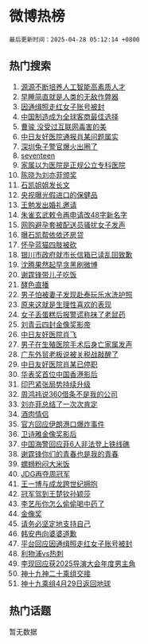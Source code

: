 # 微博热榜

`最后更新时间：2025-04-28 05:12:14 +0800`

## 热门搜索

1. [源源不断培养人工智能高素质人才](https://m.weibo.cn/search?containerid=100103type%3D1%26t%3D10%26q%3D%23%E6%BA%90%E6%BA%90%E4%B8%8D%E6%96%AD%E5%9F%B9%E5%85%BB%E4%BA%BA%E5%B7%A5%E6%99%BA%E8%83%BD%E9%AB%98%E7%B4%A0%E8%B4%A8%E4%BA%BA%E6%89%8D%23&stream_entry_id=51&isnewpage=1&extparam=seat%3D1%26q%3D%2523%25E6%25BA%2590%25E6%25BA%2590%25E4%25B8%258D%25E6%2596%25AD%25E5%259F%25B9%25E5%2585%25BB%25E4%25BA%25BA%25E5%25B7%25A5%25E6%2599%25BA%25E8%2583%25BD%25E9%25AB%2598%25E7%25B4%25A0%25E8%25B4%25A8%25E4%25BA%25BA%25E6%2589%258D%2523%26dgr%3D0%26pos%3D0%26cate%3D10103%26c_type%3D51%26filter_type%3Drealtimehot%26stream_entry_id%3D51%26display_time%3D1745788332%26pre_seqid%3D17457883328190230567856)
1. [早睡简直就是人类的无敌作弊器](https://m.weibo.cn/search?containerid=100103type%3D1%26t%3D10%26q%3D%E6%97%A9%E7%9D%A1%E7%AE%80%E7%9B%B4%E5%B0%B1%E6%98%AF%E4%BA%BA%E7%B1%BB%E7%9A%84%E6%97%A0%E6%95%8C%E4%BD%9C%E5%BC%8A%E5%99%A8&stream_entry_id=31&isnewpage=1&extparam=seat%3D1%26flag%3D2%26lcate%3D5001%26filter_type%3Drealtimehot%26q%3D%25E6%2597%25A9%25E7%259D%25A1%25E7%25AE%2580%25E7%259B%25B4%25E5%25B0%25B1%25E6%2598%25AF%25E4%25BA%25BA%25E7%25B1%25BB%25E7%259A%2584%25E6%2597%25A0%25E6%2595%258C%25E4%25BD%259C%25E5%25BC%258A%25E5%2599%25A8%26realpos%3D1%26pos%3D0%26cate%3D5001%26dgr%3D0%26c_type%3D31%26band_rank%3D1%26stream_entry_id%3D31%26display_time%3D1745788332%26pre_seqid%3D17457883328190230567856)
1. [因通缉照走红女子账号被封](https://m.weibo.cn/search?containerid=100103type%3D1%26t%3D10%26q%3D%23%E5%9B%A0%E9%80%9A%E7%BC%89%E7%85%A7%E8%B5%B0%E7%BA%A2%E5%A5%B3%E5%AD%90%E8%B4%A6%E5%8F%B7%E8%A2%AB%E5%B0%81%23&stream_entry_id=31&isnewpage=1&extparam=seat%3D1%26flag%3D2%26lcate%3D5001%26filter_type%3Drealtimehot%26q%3D%2523%25E5%259B%25A0%25E9%2580%259A%25E7%25BC%2589%25E7%2585%25A7%25E8%25B5%25B0%25E7%25BA%25A2%25E5%25A5%25B3%25E5%25AD%2590%25E8%25B4%25A6%25E5%258F%25B7%25E8%25A2%25AB%25E5%25B0%2581%2523%26realpos%3D2%26pos%3D1%26cate%3D5001%26dgr%3D0%26c_type%3D31%26band_rank%3D2%26stream_entry_id%3D31%26display_time%3D1745788332%26pre_seqid%3D17457883328190230567856)
1. [中国制造成为全球客商最佳选择](https://m.weibo.cn/search?containerid=100103type%3D1%26t%3D10%26q%3D%23%E4%B8%AD%E5%9B%BD%E5%88%B6%E9%80%A0%E6%88%90%E4%B8%BA%E5%85%A8%E7%90%83%E5%AE%A2%E5%95%86%E6%9C%80%E4%BD%B3%E9%80%89%E6%8B%A9%23&stream_entry_id=31&isnewpage=1&extparam=seat%3D1%26flag%3D0%26lcate%3D5001%26filter_type%3Drealtimehot%26q%3D%2523%25E4%25B8%25AD%25E5%259B%25BD%25E5%2588%25B6%25E9%2580%25A0%25E6%2588%2590%25E4%25B8%25BA%25E5%2585%25A8%25E7%2590%2583%25E5%25AE%25A2%25E5%2595%2586%25E6%259C%2580%25E4%25BD%25B3%25E9%2580%2589%25E6%258B%25A9%2523%26realpos%3D3%26pos%3D2%26cate%3D5001%26dgr%3D0%26c_type%3D31%26band_rank%3D3%26stream_entry_id%3D31%26display_time%3D1745788332%26pre_seqid%3D17457883328190230567856)
1. [曹骏 没受过互联网毒害的美](https://m.weibo.cn/search?containerid=100103type%3D1%26t%3D10%26q%3D%E6%9B%B9%E9%AA%8F+%E6%B2%A1%E5%8F%97%E8%BF%87%E4%BA%92%E8%81%94%E7%BD%91%E6%AF%92%E5%AE%B3%E7%9A%84%E7%BE%8E&stream_entry_id=31&isnewpage=1&extparam=seat%3D1%26flag%3D2%26lcate%3D5001%26filter_type%3Drealtimehot%26q%3D%25E6%259B%25B9%25E9%25AA%258F%2520%25E6%25B2%25A1%25E5%258F%2597%25E8%25BF%2587%25E4%25BA%2592%25E8%2581%2594%25E7%25BD%2591%25E6%25AF%2592%25E5%25AE%25B3%25E7%259A%2584%25E7%25BE%258E%26realpos%3D4%26pos%3D3%26cate%3D5001%26dgr%3D0%26c_type%3D31%26band_rank%3D4%26stream_entry_id%3D31%26display_time%3D1745788332%26pre_seqid%3D17457883328190230567856)
1. [中日友好医院通报肖某问题属实](https://m.weibo.cn/search?containerid=100103type%3D1%26t%3D10%26q%3D%23%E4%B8%AD%E6%97%A5%E5%8F%8B%E5%A5%BD%E5%8C%BB%E9%99%A2%E9%80%9A%E6%8A%A5%E8%82%96%E6%9F%90%E9%97%AE%E9%A2%98%E5%B1%9E%E5%AE%9E%23&stream_entry_id=31&isnewpage=1&extparam=seat%3D1%26flag%3D0%26lcate%3D5001%26filter_type%3Drealtimehot%26q%3D%2523%25E4%25B8%25AD%25E6%2597%25A5%25E5%258F%258B%25E5%25A5%25BD%25E5%258C%25BB%25E9%2599%25A2%25E9%2580%259A%25E6%258A%25A5%25E8%2582%2596%25E6%259F%2590%25E9%2597%25AE%25E9%25A2%2598%25E5%25B1%259E%25E5%25AE%259E%2523%26realpos%3D5%26pos%3D4%26cate%3D5001%26dgr%3D0%26c_type%3D31%26band_rank%3D5%26stream_entry_id%3D31%26display_time%3D1745788332%26pre_seqid%3D17457883328190230567856)
1. [深圳兔子警官爆火出圈了](https://m.weibo.cn/search?containerid=100103type%3D1%26t%3D10%26q%3D%23%E6%B7%B1%E5%9C%B3%E5%85%94%E5%AD%90%E8%AD%A6%E5%AE%98%E7%88%86%E7%81%AB%E5%87%BA%E5%9C%88%E4%BA%86%23&stream_entry_id=31&isnewpage=1&extparam=seat%3D1%26flag%3D2%26lcate%3D5001%26filter_type%3Drealtimehot%26q%3D%2523%25E6%25B7%25B1%25E5%259C%25B3%25E5%2585%2594%25E5%25AD%2590%25E8%25AD%25A6%25E5%25AE%2598%25E7%2588%2586%25E7%2581%25AB%25E5%2587%25BA%25E5%259C%2588%25E4%25BA%2586%2523%26realpos%3D6%26pos%3D5%26cate%3D5001%26dgr%3D0%26c_type%3D31%26band_rank%3D6%26stream_entry_id%3D31%26display_time%3D1745788332%26pre_seqid%3D17457883328190230567856)
1. [seventeen](https://m.weibo.cn/search?containerid=100103type%3D1%26t%3D10%26q%3Dseventeen&stream_entry_id=31&isnewpage=1&extparam=seat%3D1%26flag%3D16%26lcate%3D5001%26filter_type%3Drealtimehot%26q%3Dseventeen%26realpos%3D7%26pos%3D6%26cate%3D5001%26dgr%3D0%26c_type%3D31%26band_rank%3D7%26stream_entry_id%3D31%26display_time%3D1745788332%26pre_seqid%3D17457883328190230567856)
1. [家属以为医院是正规公立专科医院](https://m.weibo.cn/search?containerid=100103type%3D1%26t%3D10%26q%3D%23%E5%AE%B6%E5%B1%9E%E4%BB%A5%E4%B8%BA%E5%8C%BB%E9%99%A2%E6%98%AF%E6%AD%A3%E8%A7%84%E5%85%AC%E7%AB%8B%E4%B8%93%E7%A7%91%E5%8C%BB%E9%99%A2%23&stream_entry_id=31&isnewpage=1&extparam=seat%3D1%26flag%3D0%26lcate%3D5001%26filter_type%3Drealtimehot%26q%3D%2523%25E5%25AE%25B6%25E5%25B1%259E%25E4%25BB%25A5%25E4%25B8%25BA%25E5%258C%25BB%25E9%2599%25A2%25E6%2598%25AF%25E6%25AD%25A3%25E8%25A7%2584%25E5%2585%25AC%25E7%25AB%258B%25E4%25B8%2593%25E7%25A7%2591%25E5%258C%25BB%25E9%2599%25A2%2523%26realpos%3D8%26pos%3D7%26cate%3D5001%26dgr%3D0%26c_type%3D31%26band_rank%3D8%26stream_entry_id%3D31%26display_time%3D1745788332%26pre_seqid%3D17457883328190230567856)
1. [陈晓为刘亦菲颁奖](https://m.weibo.cn/search?containerid=100103type%3D1%26t%3D10%26q%3D%23%E9%99%88%E6%99%93%E4%B8%BA%E5%88%98%E4%BA%A6%E8%8F%B2%E9%A2%81%E5%A5%96%23&stream_entry_id=31&isnewpage=1&extparam=seat%3D1%26flag%3D2%26lcate%3D5001%26filter_type%3Drealtimehot%26q%3D%2523%25E9%2599%2588%25E6%2599%2593%25E4%25B8%25BA%25E5%2588%2598%25E4%25BA%25A6%25E8%258F%25B2%25E9%25A2%2581%25E5%25A5%2596%2523%26realpos%3D9%26pos%3D8%26cate%3D5001%26dgr%3D0%26c_type%3D31%26band_rank%3D9%26stream_entry_id%3D31%26display_time%3D1745788332%26pre_seqid%3D17457883328190230567856)
1. [石凯姐姐发长文](https://m.weibo.cn/search?containerid=100103type%3D1%26t%3D10%26q%3D%23%E7%9F%B3%E5%87%AF%E5%A7%90%E5%A7%90%E5%8F%91%E9%95%BF%E6%96%87%23&stream_entry_id=31&isnewpage=1&extparam=seat%3D1%26flag%3D0%26lcate%3D5001%26filter_type%3Drealtimehot%26q%3D%2523%25E7%259F%25B3%25E5%2587%25AF%25E5%25A7%2590%25E5%25A7%2590%25E5%258F%2591%25E9%2595%25BF%25E6%2596%2587%2523%26realpos%3D10%26pos%3D9%26cate%3D5001%26dgr%3D0%26c_type%3D31%26band_rank%3D10%26stream_entry_id%3D31%26display_time%3D1745788332%26pre_seqid%3D17457883328190230567856)
1. [央视曝光假进口的保健品](https://m.weibo.cn/search?containerid=100103type%3D1%26t%3D10%26q%3D%23%E5%A4%AE%E8%A7%86%E6%9B%9D%E5%85%89%E5%81%87%E8%BF%9B%E5%8F%A3%E7%9A%84%E4%BF%9D%E5%81%A5%E5%93%81%23&stream_entry_id=31&isnewpage=1&extparam=seat%3D1%26flag%3D0%26lcate%3D5001%26filter_type%3Drealtimehot%26q%3D%2523%25E5%25A4%25AE%25E8%25A7%2586%25E6%259B%259D%25E5%2585%2589%25E5%2581%2587%25E8%25BF%259B%25E5%258F%25A3%25E7%259A%2584%25E4%25BF%259D%25E5%2581%25A5%25E5%2593%2581%2523%26realpos%3D11%26pos%3D10%26cate%3D5001%26dgr%3D0%26c_type%3D31%26band_rank%3D11%26stream_entry_id%3D31%26display_time%3D1745788332%26pre_seqid%3D17457883328190230567856)
1. [王勉发出婚礼邀请](https://m.weibo.cn/search?containerid=100103type%3D1%26t%3D10%26q%3D%E7%8E%8B%E5%8B%89%E5%8F%91%E5%87%BA%E5%A9%9A%E7%A4%BC%E9%82%80%E8%AF%B7&stream_entry_id=31&isnewpage=1&extparam=seat%3D1%26flag%3D2%26lcate%3D5001%26filter_type%3Drealtimehot%26q%3D%25E7%258E%258B%25E5%258B%2589%25E5%258F%2591%25E5%2587%25BA%25E5%25A9%259A%25E7%25A4%25BC%25E9%2582%2580%25E8%25AF%25B7%26realpos%3D12%26pos%3D11%26cate%3D5001%26dgr%3D0%26c_type%3D31%26band_rank%3D12%26stream_entry_id%3D31%26display_time%3D1745788332%26pre_seqid%3D17457883328190230567856)
1. [朱雀玄武敕令再申请改48字新名字](https://m.weibo.cn/search?containerid=100103type%3D1%26t%3D10%26q%3D%23%E6%9C%B1%E9%9B%80%E7%8E%84%E6%AD%A6%E6%95%95%E4%BB%A4%E5%86%8D%E7%94%B3%E8%AF%B7%E6%94%B948%E5%AD%97%E6%96%B0%E5%90%8D%E5%AD%97%23&stream_entry_id=31&isnewpage=1&extparam=seat%3D1%26flag%3D0%26lcate%3D5001%26filter_type%3Drealtimehot%26q%3D%2523%25E6%259C%25B1%25E9%259B%2580%25E7%258E%2584%25E6%25AD%25A6%25E6%2595%2595%25E4%25BB%25A4%25E5%2586%258D%25E7%2594%25B3%25E8%25AF%25B7%25E6%2594%25B948%25E5%25AD%2597%25E6%2596%25B0%25E5%2590%258D%25E5%25AD%2597%2523%26realpos%3D13%26pos%3D12%26cate%3D5001%26dgr%3D0%26c_type%3D31%26band_rank%3D13%26stream_entry_id%3D31%26display_time%3D1745788332%26pre_seqid%3D17457883328190230567856)
1. [网购避孕套被配送员骚扰女子发声](https://m.weibo.cn/search?containerid=100103type%3D1%26t%3D10%26q%3D%23%E7%BD%91%E8%B4%AD%E9%81%BF%E5%AD%95%E5%A5%97%E8%A2%AB%E9%85%8D%E9%80%81%E5%91%98%E9%AA%9A%E6%89%B0%E5%A5%B3%E5%AD%90%E5%8F%91%E5%A3%B0%23&stream_entry_id=31&isnewpage=1&extparam=seat%3D1%26flag%3D0%26lcate%3D5001%26filter_type%3Drealtimehot%26q%3D%2523%25E7%25BD%2591%25E8%25B4%25AD%25E9%2581%25BF%25E5%25AD%2595%25E5%25A5%2597%25E8%25A2%25AB%25E9%2585%258D%25E9%2580%2581%25E5%2591%2598%25E9%25AA%259A%25E6%2589%25B0%25E5%25A5%25B3%25E5%25AD%2590%25E5%258F%2591%25E5%25A3%25B0%2523%26realpos%3D14%26pos%3D13%26cate%3D5001%26dgr%3D0%26c_type%3D31%26band_rank%3D14%26stream_entry_id%3D31%26display_time%3D1745788332%26pre_seqid%3D17457883328190230567856)
1. [曝石凯帮依依还房贷](https://m.weibo.cn/search?containerid=100103type%3D1%26t%3D10%26q%3D%23%E6%9B%9D%E7%9F%B3%E5%87%AF%E5%B8%AE%E4%BE%9D%E4%BE%9D%E8%BF%98%E6%88%BF%E8%B4%B7%23&stream_entry_id=31&isnewpage=1&extparam=seat%3D1%26flag%3D1%26lcate%3D5001%26filter_type%3Drealtimehot%26q%3D%2523%25E6%259B%259D%25E7%259F%25B3%25E5%2587%25AF%25E5%25B8%25AE%25E4%25BE%259D%25E4%25BE%259D%25E8%25BF%2598%25E6%2588%25BF%25E8%25B4%25B7%2523%26realpos%3D15%26pos%3D14%26cate%3D5001%26dgr%3D0%26c_type%3D31%26band_rank%3D15%26stream_entry_id%3D31%26display_time%3D1745788332%26pre_seqid%3D17457883328190230567856)
1. [怀孕蓝猫四肢被砍](https://m.weibo.cn/search?containerid=100103type%3D1%26t%3D10%26q%3D%23%E6%80%80%E5%AD%95%E8%93%9D%E7%8C%AB%E5%9B%9B%E8%82%A2%E8%A2%AB%E7%A0%8D%23&stream_entry_id=31&isnewpage=1&extparam=seat%3D1%26flag%3D0%26lcate%3D5001%26filter_type%3Drealtimehot%26q%3D%2523%25E6%2580%2580%25E5%25AD%2595%25E8%2593%259D%25E7%258C%25AB%25E5%259B%259B%25E8%2582%25A2%25E8%25A2%25AB%25E7%25A0%258D%2523%26realpos%3D16%26pos%3D15%26cate%3D5001%26dgr%3D0%26c_type%3D31%26band_rank%3D16%26stream_entry_id%3D31%26display_time%3D1745788332%26pre_seqid%3D17457883328190230567856)
1. [银川市政府就市长信箱已读乱回致歉](https://m.weibo.cn/search?containerid=100103type%3D1%26t%3D10%26q%3D%23%E9%93%B6%E5%B7%9D%E5%B8%82%E6%94%BF%E5%BA%9C%E5%B0%B1%E5%B8%82%E9%95%BF%E4%BF%A1%E7%AE%B1%E5%B7%B2%E8%AF%BB%E4%B9%B1%E5%9B%9E%E8%87%B4%E6%AD%89%23&stream_entry_id=31&isnewpage=1&extparam=seat%3D1%26flag%3D0%26lcate%3D5001%26filter_type%3Drealtimehot%26q%3D%2523%25E9%2593%25B6%25E5%25B7%259D%25E5%25B8%2582%25E6%2594%25BF%25E5%25BA%259C%25E5%25B0%25B1%25E5%25B8%2582%25E9%2595%25BF%25E4%25BF%25A1%25E7%25AE%25B1%25E5%25B7%25B2%25E8%25AF%25BB%25E4%25B9%25B1%25E5%259B%259E%25E8%2587%25B4%25E6%25AD%2589%2523%26realpos%3D17%26pos%3D16%26cate%3D5001%26dgr%3D0%26c_type%3D31%26band_rank%3D17%26stream_entry_id%3D31%26display_time%3D1745788332%26pre_seqid%3D17457883328190230567856)
1. [沈腾果然起早贪黑刷微博](https://m.weibo.cn/search?containerid=100103type%3D1%26t%3D10%26q%3D%23%E6%B2%88%E8%85%BE%E6%9E%9C%E7%84%B6%E8%B5%B7%E6%97%A9%E8%B4%AA%E9%BB%91%E5%88%B7%E5%BE%AE%E5%8D%9A%23&stream_entry_id=31&isnewpage=1&extparam=seat%3D1%26flag%3D0%26lcate%3D5001%26filter_type%3Drealtimehot%26q%3D%2523%25E6%25B2%2588%25E8%2585%25BE%25E6%259E%259C%25E7%2584%25B6%25E8%25B5%25B7%25E6%2597%25A9%25E8%25B4%25AA%25E9%25BB%2591%25E5%2588%25B7%25E5%25BE%25AE%25E5%258D%259A%2523%26realpos%3D18%26pos%3D17%26cate%3D5001%26dgr%3D0%26c_type%3D31%26band_rank%3D18%26stream_entry_id%3D31%26display_time%3D1745788332%26pre_seqid%3D17457883328190230567856)
1. [谢霆锋带儿子吃饭](https://m.weibo.cn/search?containerid=100103type%3D1%26t%3D10%26q%3D%23%E8%B0%A2%E9%9C%86%E9%94%8B%E5%B8%A6%E5%84%BF%E5%AD%90%E5%90%83%E9%A5%AD%23&stream_entry_id=31&isnewpage=1&extparam=seat%3D1%26flag%3D0%26lcate%3D5001%26filter_type%3Drealtimehot%26q%3D%2523%25E8%25B0%25A2%25E9%259C%2586%25E9%2594%258B%25E5%25B8%25A6%25E5%2584%25BF%25E5%25AD%2590%25E5%2590%2583%25E9%25A5%25AD%2523%26realpos%3D19%26pos%3D18%26cate%3D5001%26dgr%3D0%26c_type%3D31%26band_rank%3D19%26stream_entry_id%3D31%26display_time%3D1745788332%26pre_seqid%3D17457883328190230567856)
1. [酵色直播](https://m.weibo.cn/search?containerid=100103type%3D1%26t%3D10%26q%3D%E9%85%B5%E8%89%B2%E7%9B%B4%E6%92%AD&stream_entry_id=31&isnewpage=1&extparam=seat%3D1%26flag%3D0%26lcate%3D5001%26filter_type%3Drealtimehot%26q%3D%25E9%2585%25B5%25E8%2589%25B2%25E7%259B%25B4%25E6%2592%25AD%26realpos%3D20%26pos%3D19%26cate%3D5001%26dgr%3D0%26c_type%3D31%26band_rank%3D20%26stream_entry_id%3D31%26display_time%3D1745788332%26pre_seqid%3D17457883328190230567856)
1. [男子怕被妻子发现赴泰玩乐水洗护照](https://m.weibo.cn/search?containerid=100103type%3D1%26t%3D10%26q%3D%23%E7%94%B7%E5%AD%90%E6%80%95%E8%A2%AB%E5%A6%BB%E5%AD%90%E5%8F%91%E7%8E%B0%E8%B5%B4%E6%B3%B0%E7%8E%A9%E4%B9%90%E6%B0%B4%E6%B4%97%E6%8A%A4%E7%85%A7%23&stream_entry_id=31&isnewpage=1&extparam=seat%3D1%26flag%3D0%26lcate%3D5001%26filter_type%3Drealtimehot%26q%3D%2523%25E7%2594%25B7%25E5%25AD%2590%25E6%2580%2595%25E8%25A2%25AB%25E5%25A6%25BB%25E5%25AD%2590%25E5%258F%2591%25E7%258E%25B0%25E8%25B5%25B4%25E6%25B3%25B0%25E7%258E%25A9%25E4%25B9%2590%25E6%25B0%25B4%25E6%25B4%2597%25E6%258A%25A4%25E7%2585%25A7%2523%26realpos%3D21%26pos%3D20%26cate%3D5001%26dgr%3D0%26c_type%3D31%26band_rank%3D21%26stream_entry_id%3D31%26display_time%3D1745788332%26pre_seqid%3D17457883328190230567856)
1. [原来这就是生理性喜欢的表现](https://m.weibo.cn/search?containerid=100103type%3D1%26t%3D10%26q%3D%23%E5%8E%9F%E6%9D%A5%E8%BF%99%E5%B0%B1%E6%98%AF%E7%94%9F%E7%90%86%E6%80%A7%E5%96%9C%E6%AC%A2%E7%9A%84%E8%A1%A8%E7%8E%B0%23&stream_entry_id=31&isnewpage=1&extparam=seat%3D1%26flag%3D0%26lcate%3D5001%26filter_type%3Drealtimehot%26q%3D%2523%25E5%258E%259F%25E6%259D%25A5%25E8%25BF%2599%25E5%25B0%25B1%25E6%2598%25AF%25E7%2594%259F%25E7%2590%2586%25E6%2580%25A7%25E5%2596%259C%25E6%25AC%25A2%25E7%259A%2584%25E8%25A1%25A8%25E7%258E%25B0%2523%26realpos%3D22%26pos%3D21%26cate%3D5001%26dgr%3D0%26c_type%3D31%26band_rank%3D22%26stream_entry_id%3D31%26display_time%3D1745788332%26pre_seqid%3D17457883328190230567856)
1. [女子丢蛋糕后报警谎称抹了老鼠药](https://m.weibo.cn/search?containerid=100103type%3D1%26t%3D10%26q%3D%23%E5%A5%B3%E5%AD%90%E4%B8%A2%E8%9B%8B%E7%B3%95%E5%90%8E%E6%8A%A5%E8%AD%A6%E8%B0%8E%E7%A7%B0%E6%8A%B9%E4%BA%86%E8%80%81%E9%BC%A0%E8%8D%AF%23&stream_entry_id=31&isnewpage=1&extparam=seat%3D1%26flag%3D0%26lcate%3D5001%26filter_type%3Drealtimehot%26q%3D%2523%25E5%25A5%25B3%25E5%25AD%2590%25E4%25B8%25A2%25E8%259B%258B%25E7%25B3%2595%25E5%2590%258E%25E6%258A%25A5%25E8%25AD%25A6%25E8%25B0%258E%25E7%25A7%25B0%25E6%258A%25B9%25E4%25BA%2586%25E8%2580%2581%25E9%25BC%25A0%25E8%258D%25AF%2523%26realpos%3D23%26pos%3D22%26cate%3D5001%26dgr%3D0%26c_type%3D31%26band_rank%3D23%26stream_entry_id%3D31%26display_time%3D1745788332%26pre_seqid%3D17457883328190230567856)
1. [刘青云四封金像奖影帝](https://m.weibo.cn/search?containerid=100103type%3D1%26t%3D10%26q%3D%23%E5%88%98%E9%9D%92%E4%BA%91%E5%9B%9B%E5%B0%81%E9%87%91%E5%83%8F%E5%A5%96%E5%BD%B1%E5%B8%9D%23&stream_entry_id=31&isnewpage=1&extparam=seat%3D1%26flag%3D0%26lcate%3D5001%26filter_type%3Drealtimehot%26q%3D%2523%25E5%2588%2598%25E9%259D%2592%25E4%25BA%2591%25E5%259B%259B%25E5%25B0%2581%25E9%2587%2591%25E5%2583%258F%25E5%25A5%2596%25E5%25BD%25B1%25E5%25B8%259D%2523%26realpos%3D24%26pos%3D23%26cate%3D5001%26dgr%3D0%26c_type%3D31%26band_rank%3D24%26stream_entry_id%3D31%26display_time%3D1745788332%26pre_seqid%3D17457883328190230567856)
1. [中日友好医院肖飞](https://m.weibo.cn/search?containerid=100103type%3D1%26t%3D10%26q%3D%23%E4%B8%AD%E6%97%A5%E5%8F%8B%E5%A5%BD%E5%8C%BB%E9%99%A2%E8%82%96%E9%A3%9E%23&stream_entry_id=31&isnewpage=1&extparam=seat%3D1%26flag%3D0%26lcate%3D5001%26filter_type%3Drealtimehot%26q%3D%2523%25E4%25B8%25AD%25E6%2597%25A5%25E5%258F%258B%25E5%25A5%25BD%25E5%258C%25BB%25E9%2599%25A2%25E8%2582%2596%25E9%25A3%259E%2523%26realpos%3D25%26pos%3D24%26cate%3D5001%26dgr%3D0%26c_type%3D31%26band_rank%3D25%26stream_entry_id%3D31%26display_time%3D1745788332%26pre_seqid%3D17457883328190230567856)
1. [男子在生殖医院手术后身亡家属发声](https://m.weibo.cn/search?containerid=100103type%3D1%26t%3D10%26q%3D%23%E7%94%B7%E5%AD%90%E5%9C%A8%E7%94%9F%E6%AE%96%E5%8C%BB%E9%99%A2%E6%89%8B%E6%9C%AF%E5%90%8E%E8%BA%AB%E4%BA%A1%E5%AE%B6%E5%B1%9E%E5%8F%91%E5%A3%B0%23&stream_entry_id=31&isnewpage=1&extparam=seat%3D1%26flag%3D0%26lcate%3D5001%26filter_type%3Drealtimehot%26q%3D%2523%25E7%2594%25B7%25E5%25AD%2590%25E5%259C%25A8%25E7%2594%259F%25E6%25AE%2596%25E5%258C%25BB%25E9%2599%25A2%25E6%2589%258B%25E6%259C%25AF%25E5%2590%258E%25E8%25BA%25AB%25E4%25BA%25A1%25E5%25AE%25B6%25E5%25B1%259E%25E5%258F%2591%25E5%25A3%25B0%2523%26realpos%3D26%26pos%3D25%26cate%3D5001%26dgr%3D0%26c_type%3D31%26band_rank%3D26%26stream_entry_id%3D31%26display_time%3D1745788332%26pre_seqid%3D17457883328190230567856)
1. [广东外贸老板说被关税战敲醒了](https://m.weibo.cn/search?containerid=100103type%3D1%26t%3D10%26q%3D%23%E5%B9%BF%E4%B8%9C%E5%A4%96%E8%B4%B8%E8%80%81%E6%9D%BF%E8%AF%B4%E8%A2%AB%E5%85%B3%E7%A8%8E%E6%88%98%E6%95%B2%E9%86%92%E4%BA%86%23&stream_entry_id=31&isnewpage=1&extparam=seat%3D1%26flag%3D1%26lcate%3D5001%26filter_type%3Drealtimehot%26q%3D%2523%25E5%25B9%25BF%25E4%25B8%259C%25E5%25A4%2596%25E8%25B4%25B8%25E8%2580%2581%25E6%259D%25BF%25E8%25AF%25B4%25E8%25A2%25AB%25E5%2585%25B3%25E7%25A8%258E%25E6%2588%2598%25E6%2595%25B2%25E9%2586%2592%25E4%25BA%2586%2523%26realpos%3D27%26pos%3D26%26cate%3D5001%26dgr%3D0%26c_type%3D31%26band_rank%3D27%26stream_entry_id%3D31%26display_time%3D1745788332%26pre_seqid%3D17457883328190230567856)
1. [中日友好医院肖某已停职](https://m.weibo.cn/search?containerid=100103type%3D1%26t%3D10%26q%3D%23%E4%B8%AD%E6%97%A5%E5%8F%8B%E5%A5%BD%E5%8C%BB%E9%99%A2%E8%82%96%E6%9F%90%E5%B7%B2%E5%81%9C%E8%81%8C%23&stream_entry_id=31&isnewpage=1&extparam=seat%3D1%26flag%3D0%26lcate%3D5001%26filter_type%3Drealtimehot%26q%3D%2523%25E4%25B8%25AD%25E6%2597%25A5%25E5%258F%258B%25E5%25A5%25BD%25E5%258C%25BB%25E9%2599%25A2%25E8%2582%2596%25E6%259F%2590%25E5%25B7%25B2%25E5%2581%259C%25E8%2581%258C%2523%26realpos%3D28%26pos%3D27%26cate%3D5001%26dgr%3D0%26c_type%3D31%26band_rank%3D28%26stream_entry_id%3D31%26display_time%3D1745788332%26pre_seqid%3D17457883328190230567856)
1. [华表奖首位中国香港影后](https://m.weibo.cn/search?containerid=100103type%3D1%26t%3D10%26q%3D%23%E5%8D%8E%E8%A1%A8%E5%A5%96%E9%A6%96%E4%BD%8D%E4%B8%AD%E5%9B%BD%E9%A6%99%E6%B8%AF%E5%BD%B1%E5%90%8E%23&stream_entry_id=31&isnewpage=1&extparam=seat%3D1%26flag%3D0%26lcate%3D5001%26filter_type%3Drealtimehot%26q%3D%2523%25E5%258D%258E%25E8%25A1%25A8%25E5%25A5%2596%25E9%25A6%2596%25E4%25BD%258D%25E4%25B8%25AD%25E5%259B%25BD%25E9%25A6%2599%25E6%25B8%25AF%25E5%25BD%25B1%25E5%2590%258E%2523%26realpos%3D29%26pos%3D28%26cate%3D5001%26dgr%3D0%26c_type%3D31%26band_rank%3D29%26stream_entry_id%3D31%26display_time%3D1745788332%26pre_seqid%3D17457883328190230567856)
1. [印巴紧张局势持续升级](https://m.weibo.cn/search?containerid=100103type%3D1%26t%3D10%26q%3D%23%E5%8D%B0%E5%B7%B4%E7%B4%A7%E5%BC%A0%E5%B1%80%E5%8A%BF%E6%8C%81%E7%BB%AD%E5%8D%87%E7%BA%A7%23&stream_entry_id=31&isnewpage=1&extparam=seat%3D1%26flag%3D0%26lcate%3D5001%26filter_type%3Drealtimehot%26q%3D%2523%25E5%258D%25B0%25E5%25B7%25B4%25E7%25B4%25A7%25E5%25BC%25A0%25E5%25B1%2580%25E5%258A%25BF%25E6%258C%2581%25E7%25BB%25AD%25E5%258D%2587%25E7%25BA%25A7%2523%26realpos%3D30%26pos%3D29%26cate%3D5001%26dgr%3D0%26c_type%3D31%26band_rank%3D30%26stream_entry_id%3D31%26display_time%3D1745788332%26pre_seqid%3D17457883328190230567856)
1. [周鸿祎说360借条不是我的公司](https://m.weibo.cn/search?containerid=100103type%3D1%26t%3D10%26q%3D%23%E5%91%A8%E9%B8%BF%E7%A5%8E%E8%AF%B4360%E5%80%9F%E6%9D%A1%E4%B8%8D%E6%98%AF%E6%88%91%E7%9A%84%E5%85%AC%E5%8F%B8%23&stream_entry_id=31&isnewpage=1&extparam=seat%3D1%26flag%3D0%26lcate%3D5001%26filter_type%3Drealtimehot%26q%3D%2523%25E5%2591%25A8%25E9%25B8%25BF%25E7%25A5%258E%25E8%25AF%25B4360%25E5%2580%259F%25E6%259D%25A1%25E4%25B8%258D%25E6%2598%25AF%25E6%2588%2591%25E7%259A%2584%25E5%2585%25AC%25E5%258F%25B8%2523%26realpos%3D31%26pos%3D30%26cate%3D5001%26dgr%3D0%26c_type%3D31%26band_rank%3D31%26stream_entry_id%3D31%26display_time%3D1745788332%26pre_seqid%3D17457883328190230567856)
1. [刘亦菲总结了一次次肯定](https://m.weibo.cn/search?containerid=100103type%3D1%26t%3D10%26q%3D%23%E5%88%98%E4%BA%A6%E8%8F%B2%E6%80%BB%E7%BB%93%E4%BA%86%E4%B8%80%E6%AC%A1%E6%AC%A1%E8%82%AF%E5%AE%9A%23&stream_entry_id=31&isnewpage=1&extparam=seat%3D1%26flag%3D0%26lcate%3D5001%26filter_type%3Drealtimehot%26q%3D%2523%25E5%2588%2598%25E4%25BA%25A6%25E8%258F%25B2%25E6%2580%25BB%25E7%25BB%2593%25E4%25BA%2586%25E4%25B8%2580%25E6%25AC%25A1%25E6%25AC%25A1%25E8%2582%25AF%25E5%25AE%259A%2523%26realpos%3D32%26pos%3D31%26cate%3D5001%26dgr%3D0%26c_type%3D31%26band_rank%3D32%26stream_entry_id%3D31%26display_time%3D1745788332%26pre_seqid%3D17457883328190230567856)
1. [酒肉情侣](https://m.weibo.cn/search?containerid=100103type%3D1%26t%3D10%26q%3D%E9%85%92%E8%82%89%E6%83%85%E4%BE%A3&stream_entry_id=31&isnewpage=1&extparam=seat%3D1%26flag%3D0%26lcate%3D5001%26filter_type%3Drealtimehot%26q%3D%25E9%2585%2592%25E8%2582%2589%25E6%2583%2585%25E4%25BE%25A3%26realpos%3D33%26pos%3D32%26cate%3D5001%26dgr%3D0%26c_type%3D31%26band_rank%3D33%26stream_entry_id%3D31%26display_time%3D1745788332%26pre_seqid%3D17457883328190230567856)
1. [官方回应伊朗港口爆炸事件](https://m.weibo.cn/search?containerid=100103type%3D1%26t%3D10%26q%3D%23%E5%AE%98%E6%96%B9%E5%9B%9E%E5%BA%94%E4%BC%8A%E6%9C%97%E6%B8%AF%E5%8F%A3%E7%88%86%E7%82%B8%E4%BA%8B%E4%BB%B6%23&stream_entry_id=31&isnewpage=1&extparam=seat%3D1%26flag%3D0%26lcate%3D5001%26filter_type%3Drealtimehot%26q%3D%2523%25E5%25AE%2598%25E6%2596%25B9%25E5%259B%259E%25E5%25BA%2594%25E4%25BC%258A%25E6%259C%2597%25E6%25B8%25AF%25E5%258F%25A3%25E7%2588%2586%25E7%2582%25B8%25E4%25BA%258B%25E4%25BB%25B6%2523%26realpos%3D34%26pos%3D33%26cate%3D5001%26dgr%3D0%26c_type%3D31%26band_rank%3D34%26stream_entry_id%3D31%26display_time%3D1745788332%26pre_seqid%3D17457883328190230567856)
1. [卫诗雅金像奖影后](https://m.weibo.cn/search?containerid=100103type%3D1%26t%3D10%26q%3D%23%E5%8D%AB%E8%AF%97%E9%9B%85%E9%87%91%E5%83%8F%E5%A5%96%E5%BD%B1%E5%90%8E%23&stream_entry_id=31&isnewpage=1&extparam=seat%3D1%26flag%3D0%26lcate%3D5001%26filter_type%3Drealtimehot%26q%3D%2523%25E5%258D%25AB%25E8%25AF%2597%25E9%259B%2585%25E9%2587%2591%25E5%2583%258F%25E5%25A5%2596%25E5%25BD%25B1%25E5%2590%258E%2523%26realpos%3D35%26pos%3D34%26cate%3D5001%26dgr%3D0%26c_type%3D31%26band_rank%3D35%26stream_entry_id%3D31%26display_time%3D1745788332%26pre_seqid%3D17457883328190230567856)
1. [中国海警回应菲6人非法登上铁线礁](https://m.weibo.cn/search?containerid=100103type%3D1%26t%3D10%26q%3D%23%E4%B8%AD%E5%9B%BD%E6%B5%B7%E8%AD%A6%E5%9B%9E%E5%BA%94%E8%8F%B26%E4%BA%BA%E9%9D%9E%E6%B3%95%E7%99%BB%E4%B8%8A%E9%93%81%E7%BA%BF%E7%A4%81%23&stream_entry_id=31&isnewpage=1&extparam=seat%3D1%26flag%3D0%26lcate%3D5001%26filter_type%3Drealtimehot%26q%3D%2523%25E4%25B8%25AD%25E5%259B%25BD%25E6%25B5%25B7%25E8%25AD%25A6%25E5%259B%259E%25E5%25BA%2594%25E8%258F%25B26%25E4%25BA%25BA%25E9%259D%259E%25E6%25B3%2595%25E7%2599%25BB%25E4%25B8%258A%25E9%2593%2581%25E7%25BA%25BF%25E7%25A4%2581%2523%26realpos%3D36%26pos%3D35%26cate%3D5001%26dgr%3D0%26c_type%3D31%26band_rank%3D36%26stream_entry_id%3D31%26display_time%3D1745788332%26pre_seqid%3D17457883328190230567856)
1. [谢霆锋你们的青春也是我的青春](https://m.weibo.cn/search?containerid=100103type%3D1%26t%3D10%26q%3D%E8%B0%A2%E9%9C%86%E9%94%8B%E4%BD%A0%E4%BB%AC%E7%9A%84%E9%9D%92%E6%98%A5%E4%B9%9F%E6%98%AF%E6%88%91%E7%9A%84%E9%9D%92%E6%98%A5&stream_entry_id=31&isnewpage=1&extparam=seat%3D1%26flag%3D0%26lcate%3D5001%26filter_type%3Drealtimehot%26q%3D%25E8%25B0%25A2%25E9%259C%2586%25E9%2594%258B%25E4%25BD%25A0%25E4%25BB%25AC%25E7%259A%2584%25E9%259D%2592%25E6%2598%25A5%25E4%25B9%259F%25E6%2598%25AF%25E6%2588%2591%25E7%259A%2584%25E9%259D%2592%25E6%2598%25A5%26realpos%3D37%26pos%3D36%26cate%3D5001%26dgr%3D0%26c_type%3D31%26band_rank%3D37%26stream_entry_id%3D31%26display_time%3D1745788332%26pre_seqid%3D17457883328190230567856)
1. [螺蛳粉闷大米饭](https://m.weibo.cn/search?containerid=100103type%3D1%26t%3D10%26q%3D%E8%9E%BA%E8%9B%B3%E7%B2%89%E9%97%B7%E5%A4%A7%E7%B1%B3%E9%A5%AD&stream_entry_id=31&isnewpage=1&extparam=seat%3D1%26flag%3D0%26lcate%3D5001%26filter_type%3Drealtimehot%26q%3D%25E8%259E%25BA%25E8%259B%25B3%25E7%25B2%2589%25E9%2597%25B7%25E5%25A4%25A7%25E7%25B1%25B3%25E9%25A5%25AD%26realpos%3D38%26pos%3D37%26cate%3D5001%26dgr%3D0%26c_type%3D31%26band_rank%3D38%26stream_entry_id%3D31%26display_time%3D1745788332%26pre_seqid%3D17457883328190230567856)
1. [JDG再夺周冠军](https://m.weibo.cn/search?containerid=100103type%3D1%26t%3D10%26q%3D%23JDG%E5%86%8D%E5%A4%BA%E5%91%A8%E5%86%A0%E5%86%9B%23&stream_entry_id=31&isnewpage=1&extparam=seat%3D1%26flag%3D0%26lcate%3D5001%26filter_type%3Drealtimehot%26q%3D%2523JDG%25E5%2586%258D%25E5%25A4%25BA%25E5%2591%25A8%25E5%2586%25A0%25E5%2586%259B%2523%26realpos%3D39%26pos%3D38%26cate%3D5001%26dgr%3D0%26c_type%3D31%26band_rank%3D39%26stream_entry_id%3D31%26display_time%3D1745788332%26pre_seqid%3D17457883328190230567856)
1. [王一博与成龙跨世纪拥抱](https://m.weibo.cn/search?containerid=100103type%3D1%26t%3D10%26q%3D%23%E7%8E%8B%E4%B8%80%E5%8D%9A%E4%B8%8E%E6%88%90%E9%BE%99%E8%B7%A8%E4%B8%96%E7%BA%AA%E6%8B%A5%E6%8A%B1%23&stream_entry_id=31&isnewpage=1&extparam=seat%3D1%26flag%3D0%26lcate%3D5001%26filter_type%3Drealtimehot%26q%3D%2523%25E7%258E%258B%25E4%25B8%2580%25E5%258D%259A%25E4%25B8%258E%25E6%2588%2590%25E9%25BE%2599%25E8%25B7%25A8%25E4%25B8%2596%25E7%25BA%25AA%25E6%258B%25A5%25E6%258A%25B1%2523%26realpos%3D40%26pos%3D39%26cate%3D5001%26dgr%3D0%26c_type%3D31%26band_rank%3D40%26stream_entry_id%3D31%26display_time%3D1745788332%26pre_seqid%3D17457883328190230567856)
1. [冠军驾到王楚钦孙颖莎](https://m.weibo.cn/search?containerid=100103type%3D1%26t%3D10%26q%3D%E5%86%A0%E5%86%9B%E9%A9%BE%E5%88%B0%E7%8E%8B%E6%A5%9A%E9%92%A6%E5%AD%99%E9%A2%96%E8%8E%8E&stream_entry_id=31&isnewpage=1&extparam=seat%3D1%26flag%3D0%26lcate%3D5001%26filter_type%3Drealtimehot%26q%3D%25E5%2586%25A0%25E5%2586%259B%25E9%25A9%25BE%25E5%2588%25B0%25E7%258E%258B%25E6%25A5%259A%25E9%2592%25A6%25E5%25AD%2599%25E9%25A2%2596%25E8%258E%258E%26realpos%3D41%26pos%3D40%26cate%3D5001%26dgr%3D0%26c_type%3D31%26band_rank%3D41%26stream_entry_id%3D31%26display_time%3D1745788332%26pre_seqid%3D17457883328190230567856)
1. [李艺彤你怎么偷偷喝中药了](https://m.weibo.cn/search?containerid=100103type%3D1%26t%3D10%26q%3D%E6%9D%8E%E8%89%BA%E5%BD%A4%E4%BD%A0%E6%80%8E%E4%B9%88%E5%81%B7%E5%81%B7%E5%96%9D%E4%B8%AD%E8%8D%AF%E4%BA%86&stream_entry_id=31&isnewpage=1&extparam=seat%3D1%26flag%3D0%26lcate%3D5001%26filter_type%3Drealtimehot%26q%3D%25E6%259D%258E%25E8%2589%25BA%25E5%25BD%25A4%25E4%25BD%25A0%25E6%2580%258E%25E4%25B9%2588%25E5%2581%25B7%25E5%2581%25B7%25E5%2596%259D%25E4%25B8%25AD%25E8%258D%25AF%25E4%25BA%2586%26realpos%3D42%26pos%3D41%26cate%3D5001%26dgr%3D0%26c_type%3D31%26band_rank%3D42%26stream_entry_id%3D31%26display_time%3D1745788332%26pre_seqid%3D17457883328190230567856)
1. [金像奖](https://m.weibo.cn/search?containerid=100103type%3D1%26t%3D10%26q%3D%E9%87%91%E5%83%8F%E5%A5%96&stream_entry_id=31&isnewpage=1&extparam=seat%3D1%26flag%3D0%26lcate%3D5001%26filter_type%3Drealtimehot%26q%3D%25E9%2587%2591%25E5%2583%258F%25E5%25A5%2596%26realpos%3D43%26pos%3D42%26cate%3D5001%26dgr%3D0%26c_type%3D31%26band_rank%3D43%26stream_entry_id%3D31%26display_time%3D1745788332%26pre_seqid%3D17457883328190230567856)
1. [请务必坚定地支持自己](https://m.weibo.cn/search?containerid=100103type%3D1%26t%3D10%26q%3D%23%E8%AF%B7%E5%8A%A1%E5%BF%85%E5%9D%9A%E5%AE%9A%E5%9C%B0%E6%94%AF%E6%8C%81%E8%87%AA%E5%B7%B1%23&stream_entry_id=31&isnewpage=1&extparam=seat%3D1%26flag%3D0%26lcate%3D5001%26filter_type%3Drealtimehot%26q%3D%2523%25E8%25AF%25B7%25E5%258A%25A1%25E5%25BF%2585%25E5%259D%259A%25E5%25AE%259A%25E5%259C%25B0%25E6%2594%25AF%25E6%258C%2581%25E8%2587%25AA%25E5%25B7%25B1%2523%26realpos%3D44%26pos%3D43%26cate%3D5001%26dgr%3D0%26c_type%3D31%26band_rank%3D44%26stream_entry_id%3D31%26display_time%3D1745788332%26pre_seqid%3D17457883328190230567856)
1. [韩安冉向婆婆道歉](https://m.weibo.cn/search?containerid=100103type%3D1%26t%3D10%26q%3D%23%E9%9F%A9%E5%AE%89%E5%86%89%E5%90%91%E5%A9%86%E5%A9%86%E9%81%93%E6%AD%89%23&stream_entry_id=31&isnewpage=1&extparam=seat%3D1%26flag%3D0%26lcate%3D5001%26filter_type%3Drealtimehot%26q%3D%2523%25E9%259F%25A9%25E5%25AE%2589%25E5%2586%2589%25E5%2590%2591%25E5%25A9%2586%25E5%25A9%2586%25E9%2581%2593%25E6%25AD%2589%2523%26realpos%3D45%26pos%3D44%26cate%3D5001%26dgr%3D0%26c_type%3D31%26band_rank%3D45%26stream_entry_id%3D31%26display_time%3D1745788332%26pre_seqid%3D17457883328190230567856)
1. [平台回应因通缉照走红女子账号被封](https://m.weibo.cn/search?containerid=100103type%3D1%26t%3D10%26q%3D%23%E5%B9%B3%E5%8F%B0%E5%9B%9E%E5%BA%94%E5%9B%A0%E9%80%9A%E7%BC%89%E7%85%A7%E8%B5%B0%E7%BA%A2%E5%A5%B3%E5%AD%90%E8%B4%A6%E5%8F%B7%E8%A2%AB%E5%B0%81%23&stream_entry_id=31&isnewpage=1&extparam=seat%3D1%26flag%3D1%26lcate%3D5001%26filter_type%3Drealtimehot%26q%3D%2523%25E5%25B9%25B3%25E5%258F%25B0%25E5%259B%259E%25E5%25BA%2594%25E5%259B%25A0%25E9%2580%259A%25E7%25BC%2589%25E7%2585%25A7%25E8%25B5%25B0%25E7%25BA%25A2%25E5%25A5%25B3%25E5%25AD%2590%25E8%25B4%25A6%25E5%258F%25B7%25E8%25A2%25AB%25E5%25B0%2581%2523%26realpos%3D46%26pos%3D45%26cate%3D5001%26dgr%3D0%26c_type%3D31%26band_rank%3D46%26stream_entry_id%3D31%26display_time%3D1745788332%26pre_seqid%3D17457883328190230567856)
1. [利物浦vs热刺](https://m.weibo.cn/search?containerid=100103type%3D1%26t%3D10%26q%3D%23%E5%88%A9%E7%89%A9%E6%B5%A6vs%E7%83%AD%E5%88%BA%23&stream_entry_id=31&isnewpage=1&extparam=seat%3D1%26flag%3D0%26lcate%3D5001%26filter_type%3Drealtimehot%26q%3D%2523%25E5%2588%25A9%25E7%2589%25A9%25E6%25B5%25A6vs%25E7%2583%25AD%25E5%2588%25BA%2523%26realpos%3D47%26pos%3D46%26cate%3D5001%26dgr%3D0%26c_type%3D31%26band_rank%3D47%26stream_entry_id%3D31%26display_time%3D1745788332%26pre_seqid%3D17457883328190230567856)
1. [李现回应获2025导演大会年度男主角](https://m.weibo.cn/search?containerid=100103type%3D1%26t%3D10%26q%3D%23%E6%9D%8E%E7%8E%B0%E5%9B%9E%E5%BA%94%E8%8E%B72025%E5%AF%BC%E6%BC%94%E5%A4%A7%E4%BC%9A%E5%B9%B4%E5%BA%A6%E7%94%B7%E4%B8%BB%E8%A7%92%23&stream_entry_id=31&isnewpage=1&extparam=seat%3D1%26flag%3D0%26lcate%3D5001%26filter_type%3Drealtimehot%26q%3D%2523%25E6%259D%258E%25E7%258E%25B0%25E5%259B%259E%25E5%25BA%2594%25E8%258E%25B72025%25E5%25AF%25BC%25E6%25BC%2594%25E5%25A4%25A7%25E4%25BC%259A%25E5%25B9%25B4%25E5%25BA%25A6%25E7%2594%25B7%25E4%25B8%25BB%25E8%25A7%2592%2523%26realpos%3D48%26pos%3D47%26cate%3D5001%26dgr%3D0%26c_type%3D31%26band_rank%3D48%26stream_entry_id%3D31%26display_time%3D1745788332%26pre_seqid%3D17457883328190230567856)
1. [神十九神二十乘组交接](https://m.weibo.cn/search?containerid=100103type%3D1%26t%3D10%26q%3D%23%E7%A5%9E%E5%8D%81%E4%B9%9D%E7%A5%9E%E4%BA%8C%E5%8D%81%E4%B9%98%E7%BB%84%E4%BA%A4%E6%8E%A5%23&stream_entry_id=31&isnewpage=1&extparam=seat%3D1%26flag%3D1%26lcate%3D5001%26filter_type%3Drealtimehot%26q%3D%2523%25E7%25A5%259E%25E5%258D%2581%25E4%25B9%259D%25E7%25A5%259E%25E4%25BA%258C%25E5%258D%2581%25E4%25B9%2598%25E7%25BB%2584%25E4%25BA%25A4%25E6%258E%25A5%2523%26realpos%3D49%26pos%3D48%26cate%3D5001%26dgr%3D0%26c_type%3D31%26band_rank%3D49%26stream_entry_id%3D31%26display_time%3D1745788332%26pre_seqid%3D17457883328190230567856)
1. [神十九乘组4月29日返回地球](https://m.weibo.cn/search?containerid=100103type%3D1%26t%3D10%26q%3D%23%E7%A5%9E%E5%8D%81%E4%B9%9D%E4%B9%98%E7%BB%844%E6%9C%8829%E6%97%A5%E8%BF%94%E5%9B%9E%E5%9C%B0%E7%90%83%23&stream_entry_id=31&isnewpage=1&extparam=seat%3D1%26flag%3D0%26lcate%3D5001%26filter_type%3Drealtimehot%26q%3D%2523%25E7%25A5%259E%25E5%258D%2581%25E4%25B9%259D%25E4%25B9%2598%25E7%25BB%25844%25E6%259C%258829%25E6%2597%25A5%25E8%25BF%2594%25E5%259B%259E%25E5%259C%25B0%25E7%2590%2583%2523%26realpos%3D50%26pos%3D49%26cate%3D5001%26dgr%3D0%26c_type%3D31%26band_rank%3D50%26stream_entry_id%3D31%26display_time%3D1745788332%26pre_seqid%3D17457883328190230567856)

## 热门话题

暂无数据
